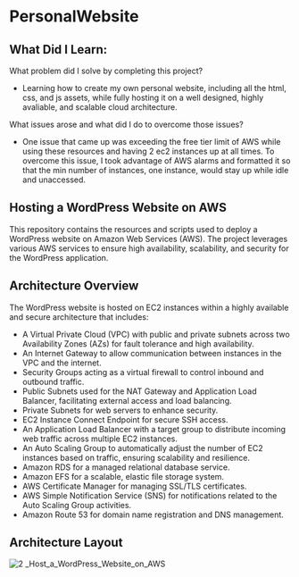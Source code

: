 # PersonalWebsite

## What Did I Learn:
What problem did I solve by completing this project? 

- Learning how to create my own personal website, including all the html, css, and js assets, while fully hosting it on a well designed, highly avaliable, and scalable cloud architecture.
  
What issues arose and what did I do to overcome those issues?
- One issue that came up was exceeding the free tier limit of AWS while using these resources and having 2 ec2 instances up at all times. To overcome this issue, I took advantage of AWS alarms and formatted it so that the min number of instances, one instance, would stay up while idle and unaccessed. 


## Hosting a WordPress Website on AWS

This repository contains the resources and scripts used to deploy a WordPress website on Amazon Web Services (AWS). The project leverages various AWS services to ensure high availability, scalability, and security for the WordPress application.

## Architecture Overview

The WordPress website is hosted on EC2 instances within a highly available and secure architecture that includes:

- A Virtual Private Cloud (VPC) with public and private subnets across two Availability Zones (AZs) for fault tolerance and high availability.
- An Internet Gateway to allow communication between instances in the VPC and the internet.
- Security Groups acting as a virtual firewall to control inbound and outbound traffic.
- Public Subnets used for the NAT Gateway and Application Load Balancer, facilitating external access and load balancing.
- Private Subnets for web servers to enhance security.
- EC2 Instance Connect Endpoint for secure SSH access.
- An Application Load Balancer with a target group to distribute incoming web traffic across multiple EC2 instances.
- An Auto Scaling Group to automatically adjust the number of EC2 instances based on traffic, ensuring scalability and resilience.
- Amazon RDS for a managed relational database service.
- Amazon EFS for a scalable, elastic file storage system.
- AWS Certificate Manager for managing SSL/TLS certificates.
- AWS Simple Notification Service (SNS) for notifications related to the Auto Scaling Group activities.
- Amazon Route 53 for domain name registration and DNS management.
  
## Architecture Layout
![2 _Host_a_WordPress_Website_on_AWS](https://github.com/RohanSkaria/PersonalWebsite/assets/100239078/c345702c-da4c-4f31-9859-db8989d3c1b2)
